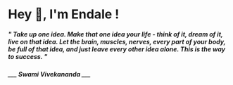 <h1 title="head"> Hey 👋, I'm Endale !</h1>

**<h5><i>" Take up one idea. Make that one idea your life - think of it, dream of it, live on that idea. Let the brain, muscles, nerves, every part of your body, be full of that idea, and just leave every other idea alone. This is the way to success. "</i></h5>**

*<b>___ Swami Vivekananda ___</b>*
